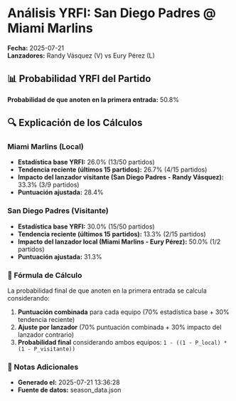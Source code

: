 # Análisis YRFI: San Diego Padres @ Miami Marlins

**Fecha:** 2025-07-21  
**Lanzadores:** Randy Vásquez (V) vs Eury Pérez (L)

## 📊 Probabilidad YRFI del Partido

**Probabilidad de que anoten en la primera entrada:** 50.8%

## 🔍 Explicación de los Cálculos

### Miami Marlins (Local)
- **Estadística base YRFI:** 26.0% (13/50 partidos)
- **Tendencia reciente (últimos 15 partidos):** 26.7% (4/15 partidos)
- **Impacto del lanzador visitante (San Diego Padres - Randy Vásquez):** 33.3% (3/9 partidos)
- **Puntuación ajustada:** 28.4%

### San Diego Padres (Visitante)
- **Estadística base YRFI:** 30.0% (15/50 partidos)
- **Tendencia reciente (últimos 15 partidos):** 13.3% (2/15 partidos)
- **Impacto del lanzador local (Miami Marlins - Eury Pérez):** 50.0% (1/2 partidos)
- **Puntuación ajustada:** 31.3%

### 📝 Fórmula de Cálculo

La probabilidad final de que anoten en la primera entrada se calcula considerando:
1. **Puntuación combinada** para cada equipo (70% estadística base + 30% tendencia reciente)
2. **Ajuste por lanzador** (70% puntuación combinada + 30% impacto del lanzador contrario)
3. **Probabilidad final** considerando ambos equipos: `1 - ((1 - P_local) * (1 - P_visitante))`

### 📌 Notas Adicionales

- **Generado el:** 2025-07-21 13:36:28
- **Fuente de datos:** season_data.json
